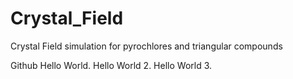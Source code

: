 # Crystal_Field
Crystal Field simulation for pyrochlores and triangular compounds

Github Hello World. 
Hello World 2.
Hello World 3. 